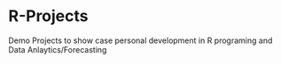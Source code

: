 # R-Projects
Demo Projects to show case personal development in R programing and Data Anlaytics/Forecasting
